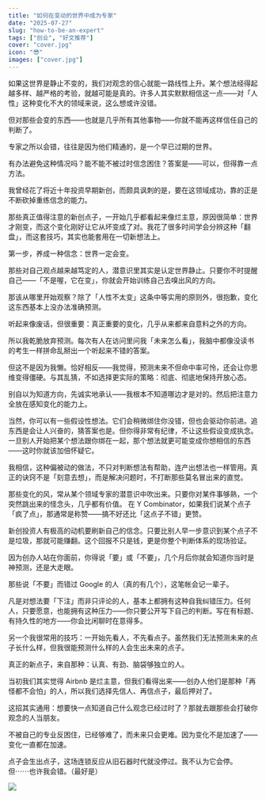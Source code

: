 ```yaml
---
title: "如何在变动的世界中成为专家"
date: "2025-07-27"
slug: "how-to-be-an-expert"
tags: ["创业", "好文推荐"]
cover: "cover.jpg"
icon: "😎"
images: ["cover.jpg"]
---
```

如果这世界是静止不变的，我们对观念的信心就能一路线性上升。某个想法经得起越多样、越严格的考验，就越可能是真的。许多人其实默默相信这一点——对「人性」这种变化不大的领域来说，这么想或许没错。



但对那些会变的东西——也就是几乎所有其他事物——你就不能再这样信任自己的判断了。



专家之所以会错，往往是因为他们精通的，是一个早已过期的世界。



有办法避免这种情况吗？能不能不被过时信念困住？答案是——可以，但得靠一点方法。



我曾经花了将近十年投资早期新创，而颇具讽刺的是，要在这领域成功，靠的正是不断砍掉重练信念的能力。



那些真正值得注意的新创点子，一开始几乎都看起来像烂主意，原因很简单：世界才刚变，而这个变化刚好让它从坏变成了对。我花了很多时间学会分辨这种「翻盘」，而这套技巧，其实也能套用在一切新想法上。



第一步，养成一种信念：世界一定会变。



那些对自己观点越来越笃定的人，潜意识里其实是认定世界静止。只要你不时提醒自己——「不是喔，它在变」，你就会开始训练自己去嗅出风的方向。



那该从哪里开始观察？除了「人性不太变」这条中等实用的原则外，很抱歉，变化这东西基本上没办法准确预测。



听起来像废话，但很重要：真正重要的变化，几乎从来都来自意料之外的方向。



所以我乾脆放弃预测。每次有人在访问里问我「未来怎么看」，我脑中都像没读书的考生一样拼命乱掰出一个听起来不错的答案。



但这不是因为我懒。恰好相反——我觉得，预测未来不但命中率可怜，还会让你思维变得僵硬。与其乱猜，不如选择更实际的策略：彻底、彻底地保持开放心态。



别自以为知道方向，先诚实地承认——我根本不知道哪边才是对的。然后把注意力全放在感知变化的能力上。



当然，你可以有一些假设性想法。它们会稍微绑住你没错，但也会驱动你前进。追东西是会让人兴奋的，猜答案也是。但你得非常有纪律，不让这些假设变成执念。
一旦别人开始把某个想法跟你绑在一起，那个想法就更可能变成你想相信的东西——这时你就该加倍怀疑它。



我相信，这种偏被动的做法，不只对判断想法有帮助，连产出想法也一样管用。真正的诀窍不是「刻意去想」，而是解决问题时，不打断那些莫名冒出来的直觉。



那些变化的风，常从某个领域专家的潜意识中吹出来。只要你对某件事够熟，一个突然跳出来的怪念头，几乎都有价值。
在 Y Combinator，如果我们说某个点子「疯了点」，那通常是称赞——搞不好还比「这点子不错」更赞。



新创投资人有极高的动机要刷新自己的信念。只要比别人早一步意识到某个点子不是垃圾，那就可能赚翻。这个回报不只是钱，更是你整个判断体系的现场验证。



因为创办人站在你面前，你得说「要」或「不要」，几个月后你就会知道你当时是神预测，还是大走眼。



那些说「不要」而错过 Google 的人（真的有几个），这笔帐会记一辈子。



凡是对想法要「下注」而非只评论的人，基本上都拥有这种自我纠错压力。任何人，只要愿意，也能拥有这种压力——你只要公开写下自己的判断。写在有标题、有持久性的地方——你会比闲聊时在意得多。



另一个我很常用的技巧：一开始先看人，不先看点子。虽然我们无法预测未来的点子长什么样，但我很能预测什么样的人会生出未来的点子。



真正的新点子，来自那种：认真、有劲、脑袋够独立的人。



当初我们其实觉得 Airbnb 是烂主意，但我们看得出来——创办人他们是那种「再怪都不会怕」的人，所以我们选择先信人、再信点子，最后押对了。



这招其实通用：想要快一点知道自己什么观念已经过时了？那就去跟那些会打破你观念的人当朋友。



不被自己的专业反困住，已经够难了，而未来只会更难。因为变化不是加速了——变化一直都在加速。



点子会生出点子，这场连锁反应从旧石器时代就没停过。我不认为它会停。
但⋯⋯也许我会错。（最好是）




![](https://prod-files-secure.s3.us-west-2.amazonaws.com/112d0858-5090-4d34-a606-b75eb8d65fd2/46476355-9cf3-4e99-9b7a-3531bc426380/1000202064.png?X-Amz-Algorithm=AWS4-HMAC-SHA256&X-Amz-Content-Sha256=UNSIGNED-PAYLOAD&X-Amz-Credential=ASIAZI2LB466ZYLWHAP4%2F20251012%2Fus-west-2%2Fs3%2Faws4_request&X-Amz-Date=20251012T164601Z&X-Amz-Expires=3600&X-Amz-Security-Token=IQoJb3JpZ2luX2VjEIT%2F%2F%2F%2F%2F%2F%2F%2F%2F%2FwEaCXVzLXdlc3QtMiJHMEUCIQCXFToVKq2yj6PmldTHAKQh81trA8dSonHHxTj6BIHcmAIgUflgZSF3n9iJVMMT2fyFDz2bHm1gCDyN2qPju1tgOOQq%2FwMILRAAGgw2Mzc0MjMxODM4MDUiDJwhytd%2BSVqwOGvMFircA2eXzVppz6M6B1La5BOleEFWi%2B8sxbrXrP%2BuJOk1NRd0QsHFpWhzrzXL%2Bv%2Be%2BkGIvjvGhbl8fBWGUb51fJ1dNPj4bpJ1yY5dwZ1BR3X8Q0nf42BSISpzlKgAILxYAQIzG6VPsOlLpGziD4sWDtw6zKCQ%2BSUaBxgaq7waiuZ5cjV9XlRFDWsuQece6CRKmbNJhZS25NKaxKVEoMsM9oEyvdxeJ%2BHIGthdZuUpcnsxHgUBBIMxvBe4Mt9OeNoAvTsIY6gL0ZKFErSmJaGQjYEpPqZKUJ4umytLsdY4QtQAPQVSzPHXL3rIAigD9i7lV6LOLpqyN6zEBsaQX1ACHlNVAFrLUaDmBN8217AGa0%2Fm3iC27A%2F9EPLuGB7UCkmtZLgOl4oIYKmkxjxOEKVsAF5akdJa7rN6lRYWndOLQJ9iaGpGWHwQIuBRi8TnSjL7slEkTIgDt2q%2BTkmN%2FIx9zScTp0G9EeD2yPq4N%2BooxrYmMeOP%2FUfvbZAuQoTxFXzPc885UeVZe7wvzX5MySfa3NsW4vSRSAx0K3nKJQiv90iOWdkJpcrduCkANfIlvR9j1zwhyCW677L1%2Fa%2BZp0UsnJPMDpJ84wH6u2JwbmhbzWF0X2zPtm%2F29aIGIeYeJR5JML24rscGOqUBx1dBC3VUwPwESvNtSwLeucLxQE93rVtaUHPgPkq9W5pW3hww%2BT%2F44DIreFRK61DJ2qXVLKan36%2BsiOutUMARnn%2FLEMqvAU5V3d9siYBxy8wq7jQTxpLucj7qLjtdsKHi%2B6i0nMpQz%2FVtrHmCfnW95ZGRR9Uq521O2HZ6l9rWl7ri8GHQhtlttV5On4P7PWYhUkxIR8InpnVvageO6Or71Xi1I5lP&X-Amz-Signature=a55896985e36d2f399af7cf1e88a80833eccaff840ff7df222801fdc1459de5f&X-Amz-SignedHeaders=host&x-amz-checksum-mode=ENABLED&x-id=GetObject)

